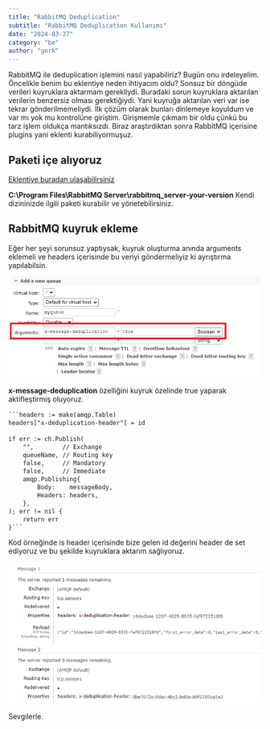 ```yaml
---
title: "RabbitMQ Deduplication"
subtitle: "RabbitMQ Deduplication Kullanımı"
date: "2024-03-27"
category: "be"
author: "gork"
---
```


RabbitMQ ile deduplication işlemini nasıl yapabiliriz? Bugün onu irdeleyelim. Öncelikle benim bu eklentiye neden ihtiyacım oldu? Sonsuz bir döngüde verileri kuyruklara aktarmam gerekliydi.
Buradaki sorun kuyruklara aktarılan verilerin benzersiz olması gerektiğiydi. Yani kuyruğa aktarılan veri var ise tekrar gönderilmemeliydi. İlk çözüm olarak bunları dinlemeye koyuldum ve var mı yok mu kontrolüne giriştim. Girişmemle çıkmam bir oldu çünkü bu tarz işlem oldukça mantıksızdı. Biraz araştırdıktan sonra RabbitMQ içerisine plugins yani eklenti kurabiliyormuşuz.

## Paketi içe alıyoruz

[Eklentiye buradan ulaşabilirsiniz](https://github.com/noxdafox/rabbitmq-message-deduplication)

**C:\Program Files\RabbitMQ Server\rabbitmq_server-your-version**
Kendi dizininizde ilgili paketi kurabilir ve yönetebilirsiniz.

## RabbitMQ kuyruk ekleme
Eğer her şeyi sorunsuz yaptıysak, kuyruk oluşturma anında arguments eklemeli ve headers içerisinde bu veriyi göndermeliyiz ki ayrıştırma yapılabilsin.


![rabbitmq-deduplication-arguments](https://raw.githubusercontent.com/gor2em/gorkdev.md/master/posts/be/rabbitmq/images/queue.png)

**x-message-deduplication** özelliğini kuyruk özelinde true yaparak aktifleştirmiş oluyoruz.

	```headers := make(amqp.Table)
	headers["x-deduplication-header"] = id

	if err := ch.Publish(
		"",        // Exchange
		queueName, // Routing key
		false,     // Mandatory
		false,     // Immediate
		amqp.Publishing{
			Body:    messageBody,
			Headers: headers,
		},
	); err != nil {
		return err
	}```

Kod örneğinde is header içerisinde bize gelen id değerini header de set ediyoruz ve bu şekilde kuyruklara aktarım sağlıyoruz.

![rabbitmq-deduplication-header](https://raw.githubusercontent.com/gor2em/gorkdev.md/master/posts/be/rabbitmq/images/deduplication.png)

Sevgilerle.
